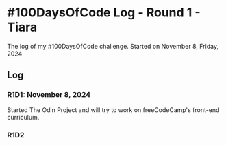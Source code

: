 # #100DaysOfCode Log - Round 1 - Tiara

The log of my #100DaysOfCode challenge. Started on November 8, Friday, 2024

## Log

### R1D1: November 8, 2024
Started The Odin Project and will try to work on freeCodeCamp's front-end curriculum.

### R1D2
